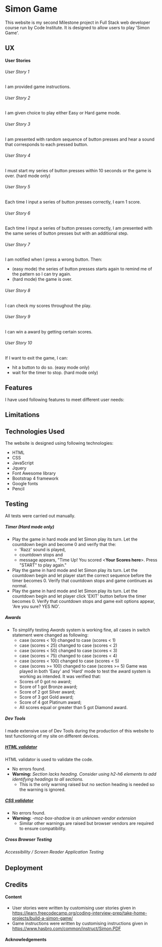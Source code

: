 # Simon Game
This website is my second Milestone project in Full Stack web developer course run by Code Institute. 
It is designed to allow users to play 'Simon Game'.

## UX


#### User Stories

###### User Story 1
I am provided game instructions.

###### User Story 2
I am given choice to play either Easy or Hard game mode.

###### User Story 3
I am presented with random sequence of button presses and hear a sound that corresponds to each pressed button.

###### User Story 4
I must start my series of button presses within 10 seconds or the game is over. (hard mode only)

###### User Story 5
Each time I input a series of button presses correctly, I earn 1 score.

###### User Story 6
Each time I input a series of button presses correctly, I am presented with the 
same series of button presses but with an additional step.

###### User Story 7
I am notified when I press a wrong button. Then:
- (easy mode) the series of button presses starts again to remind me of the pattern so I can try again.
- (hard mode) the game is over. 

###### User Story 8
I can check my scores throughout the play.

###### User Story 9
I can win a award by getting certain scores.

###### User Story 10
If I want to exit the game, I can:
* hit a button to do so. (easy mode only)
* wait for the timer to stop. (hard mode only)

## Features

I have used following features to meet different user needs:


## Limitations


## Technologies Used

The website is designed using following technologies:
- HTML
- CSS
- JavaScript
- Jquery
- Font Awesome library
- Bootstrap 4 framework
- Google fonts
- Pencil

## Testing
All tests were carried out manually.

##### Timer (Hard mode only)
* Play the game in hard mode and let Simon play its turn. Let the countdown begin 
  and become 0 and verify that the: 
    * 'Razz' sound is played, 
    *  countdown stops and 
    *  message appears, "Time Up! You scored <**Your Scores here**>. Press "START" to play again."
* Play the game in hard mode and let Simon play its turn. Let the countdown begin
  and let player start the correct sequence before the timer becomes 0. Verify that
  countdown stops and game continues as normal.
* Play the game in hard mode and let Simon play its turn. Let the countdown begin
  and let player click 'EXIT' button before the timer becomes 0. Verify that
  countdown stops and game exit options appear, 'Are you sure? YES NO'.

##### Awards
* To simplify testing *Awards* system is working fine, all cases in switch statement 
  were changed as following:
    * case (scores < 10) changed to case (scores < 1)
    * case (scores < 25) changed to case (scores < 2)
    * case (scores < 50) changed to case (scores < 3)
    * case (scores < 75) changed to case (scores < 4)
    * case (scores < 100) changed to case (scores < 5)
    * case (scores >= 100) changed to case (scores >= 5)
  Game was played in both 'Easy' and 'Hard' mode to test the award system is working as intended.
  It was verified that:
    * Scores of 0 got no award;
    * Score of 1 got Bronze award;
    * Score of 2 got Silver award;
    * Score of 3 got Gold award;
    * Score of 4 got Platinum award;
    * All scores equal or greater than 5 got Diamond award.


##### Dev Tools
I made extensive use of Dev Tools during the production of this website to test functioning of my site on different
devices.

##### [HTML validator](https://validator.w3.org/)
HTML validator is used to validate the code. 

* No errors found.
* **Warning:** *Section lacks heading. Consider using h2-h6 elements to add identifying headings to all sections.*
  * This is the only warning raised but no section heading is needed so the warning is ignored.

##### [CSS validator](https://jigsaw.w3.org/css-validator/)

* No errors found.
* **Warning:** *-moz-box-shadow is an unknown vendor extension*
  * Similar other warnings are raised but browser vendors are required to ensure compatibility.

##### Cross Browser Testing
###### Accessibility / Screen Reader Application Testing
## Deployment
## Credits
#### Content
- User stories were written by customising user stories given in https://learn.freecodecamp.org/coding-interview-prep/take-home-projects/build-a-simon-game/
- Game instructions were written by customising instructions given in https://www.hasbro.com/common/instruct/Simon.PDF

#### Acknowledgements
 


